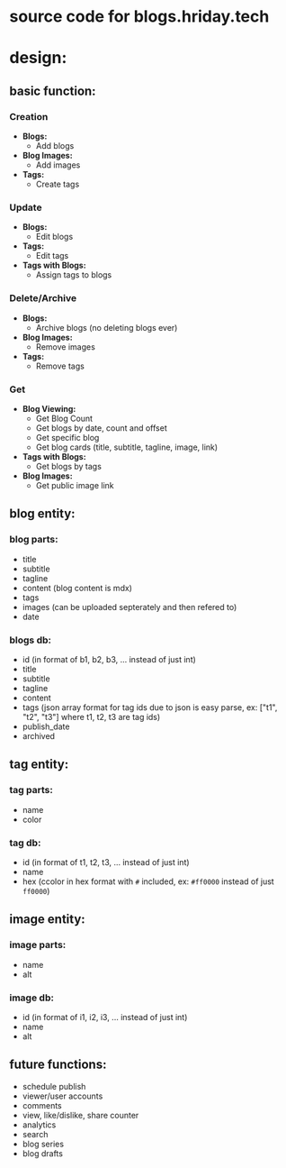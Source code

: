 # source code for blogs.hriday.tech

# design:

## basic function:

### **Creation**
- **Blogs:**
  - Add blogs
- **Blog Images:**
  - Add images
- **Tags:**
  - Create tags

### **Update**
- **Blogs:**
  - Edit blogs
- **Tags:**
  - Edit tags
- **Tags with Blogs:**
  - Assign tags to blogs

### **Delete/Archive**
- **Blogs:**
  - Archive blogs (no deleting blogs ever)
- **Blog Images:**
  - Remove images
- **Tags:**
  - Remove tags

### **Get**
- **Blog Viewing:**
  - Get Blog Count
  - Get blogs by date, count and offset
  - Get specific blog
  - Get blog cards (title, subtitle, tagline, image, link)
- **Tags with Blogs:**
  - Get blogs by tags
- **Blog Images:**
  - Get public image link

## blog entity:

### blog parts:
- title
- subtitle
- tagline
- content (blog content is mdx)
- tags
- images (can be uploaded septerately and then refered to)
- date

### blogs db:
- id (in format of b1, b2, b3, ... instead of just int)
- title
- subtitle
- tagline
- content
- tags (json array format for tag ids due to json is easy parse, ex: ["t1", "t2", "t3"] where t1, t2, t3 are tag ids)
- publish_date
- archived

## tag entity:

### tag parts:
- name
- color

### tag db:
- id (in format of t1, t2, t3, ... instead of just int)
- name
- hex (ccolor in hex format with `#` included, ex: `#ff0000` instead of just `ff0000`)

## image entity:

### image parts:
- name
- alt

### image db:
- id (in format of i1, i2, i3, ... instead of just int)
- name
- alt

## future functions:
- schedule publish
- viewer/user accounts
- comments
- view, like/dislike, share counter
- analytics
- search
- blog series
- blog drafts